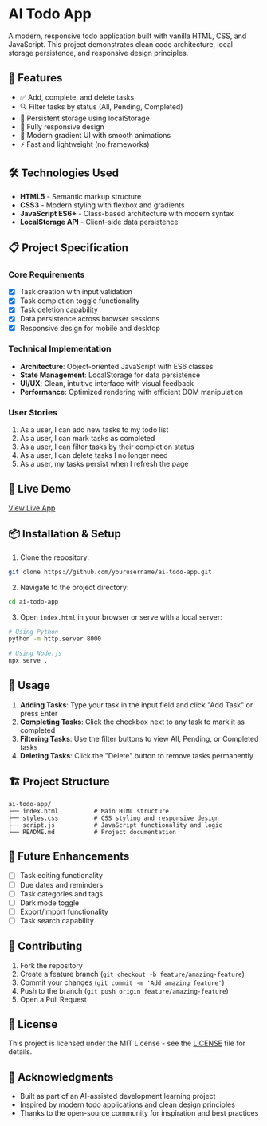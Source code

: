 # AI Todo App

A modern, responsive todo application built with vanilla HTML, CSS, and JavaScript. This project demonstrates clean code architecture, local storage persistence, and responsive design principles.

## 🚀 Features

- ✅ Add, complete, and delete tasks
- 🔍 Filter tasks by status (All, Pending, Completed)
- 💾 Persistent storage using localStorage
- 📱 Fully responsive design
- 🎨 Modern gradient UI with smooth animations
- ⚡ Fast and lightweight (no frameworks)

## 🛠️ Technologies Used

- **HTML5** - Semantic markup structure
- **CSS3** - Modern styling with flexbox and gradients
- **JavaScript ES6+** - Class-based architecture with modern syntax
- **LocalStorage API** - Client-side data persistence

## 📋 Project Specification

### Core Requirements
- [x] Task creation with input validation
- [x] Task completion toggle functionality
- [x] Task deletion capability
- [x] Data persistence across browser sessions
- [x] Responsive design for mobile and desktop

### Technical Implementation
- **Architecture**: Object-oriented JavaScript with ES6 classes
- **State Management**: LocalStorage for data persistence
- **UI/UX**: Clean, intuitive interface with visual feedback
- **Performance**: Optimized rendering with efficient DOM manipulation

### User Stories
1. As a user, I can add new tasks to my todo list
2. As a user, I can mark tasks as completed
3. As a user, I can filter tasks by their completion status
4. As a user, I can delete tasks I no longer need
5. As a user, my tasks persist when I refresh the page

## 🚀 Live Demo

[View Live App](https://yourusername.github.io/ai-todo-app)

## 📦 Installation & Setup

1. Clone the repository:
```bash
git clone https://github.com/yourusername/ai-todo-app.git
```

2. Navigate to the project directory:
```bash
cd ai-todo-app
```

3. Open `index.html` in your browser or serve with a local server:
```bash
# Using Python
python -m http.server 8000

# Using Node.js
npx serve .
```

## 🔧 Usage

1. **Adding Tasks**: Type your task in the input field and click "Add Task" or press Enter
2. **Completing Tasks**: Click the checkbox next to any task to mark it as completed
3. **Filtering Tasks**: Use the filter buttons to view All, Pending, or Completed tasks
4. **Deleting Tasks**: Click the "Delete" button to remove tasks permanently

## 🏗️ Project Structure

```
ai-todo-app/
├── index.html          # Main HTML structure
├── styles.css          # CSS styling and responsive design
├── script.js           # JavaScript functionality and logic
└── README.md           # Project documentation
```

## 🎯 Future Enhancements

- [ ] Task editing functionality
- [ ] Due dates and reminders
- [ ] Task categories and tags
- [ ] Dark mode toggle
- [ ] Export/import functionality
- [ ] Task search capability

## 🤝 Contributing

1. Fork the repository
2. Create a feature branch (`git checkout -b feature/amazing-feature`)
3. Commit your changes (`git commit -m 'Add amazing feature'`)
4. Push to the branch (`git push origin feature/amazing-feature`)
5. Open a Pull Request

## 📄 License

This project is licensed under the MIT License - see the [LICENSE](LICENSE) file for details.

## 🙏 Acknowledgments

- Built as part of an AI-assisted development learning project
- Inspired by modern todo applications and clean design principles
- Thanks to the open-source community for inspiration and best practices